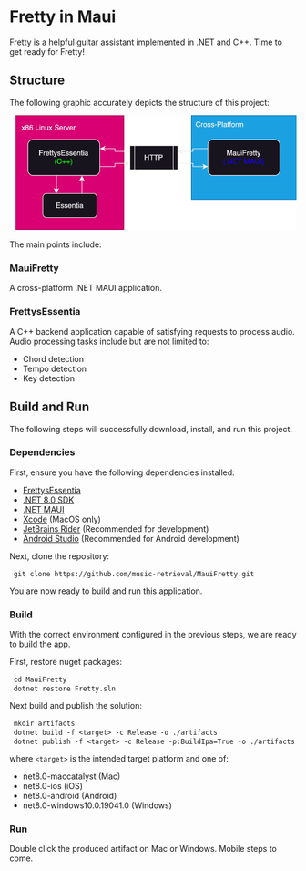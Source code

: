 # Fretty in Maui

Fretty is a helpful guitar assistant implemented in .NET and C++. Time to get ready for Fretty!

## Structure

The following graphic accurately depicts the structure of this project:

![](assets/fretty.svg)

The main points include:

### MauiFretty

A cross-platform .NET MAUI application.

### FrettysEssentia

A C++ backend application capable of satisfying requests to process audio. Audio processing tasks include but are not limited to:

- Chord detection
- Tempo detection
- Key detection

## Build and Run

The following steps will successfully download, install, and run this project.

### Dependencies

First, ensure you have the following dependencies installed:

- [FrettysEssentia](https://github.com/music-retrieval/FrettysEssentia)
- [.NET 8.0 SDK](https://dotnet.microsoft.com/en-us/download)
- [.NET MAUI](https://dotnet.microsoft.com/en-us/learn/maui/first-app-tutorial/install)
- [Xcode](https://developer.apple.com/xcode/) (MacOS only)
- [JetBrains Rider](https://www.jetbrains.com/community/education/#students) (Recommended for development)
- [Android Studio](https://developer.android.com/studio) (Recommended for Android development)

Next, clone the repository:

     git clone https://github.com/music-retrieval/MauiFretty.git

You are now ready to build and run this application.

### Build

With the correct environment configured in the previous steps, we are ready to build the app.

First, restore nuget packages:

     cd MauiFretty
     dotnet restore Fretty.sln

Next build and publish the solution:
     
     mkdir artifacts
     dotnet build -f <target> -c Release -o ./artifacts
     dotnet publish -f <target> -c Release -p:BuildIpa=True -o ./artifacts

where `<target>` is the intended target platform and one of:

- net8.0-maccatalyst (Mac)
- net8.0-ios (iOS)
- net8.0-android (Android)
- net8.0-windows10.0.19041.0 (Windows)

### Run

Double click the produced artifact on Mac or Windows. Mobile steps to come.
